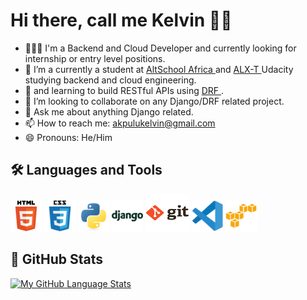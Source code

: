 <h1> Hi there, call me Kelvin 👋🏼 </h1>


- 🙋🏽‍♂️ I'm a Backend and Cloud Developer and currently looking for internship or entry level positions. 
- 🔭 I’m a currently a student at <a href="altschoolafrica.com"> AltSchool Africa </a> and <a href="alx-t.com"> ALX-T </a> Udacity studying backend and cloud engineering.
- 🌱 and learning to build RESTful APIs using <a href="https://django-rest-framework.org"> DRF </a>.
- 👬 I’m looking to collaborate on any Django/DRF related project.
- 💬 Ask me about anything Django related.
- 📫 How to reach me: akpulukelvin@gmail.com
- 😄 Pronouns: He/Him

## :hammer_and_wrench: Languages and Tools 

<div>
  <img src="https://github.com/devicons/devicon/blob/master/icons/html5/html5-original-wordmark.svg" title="HTML5" width="50" height="50"/>
  <img src="https://github.com/devicons/devicon/blob/master/icons/css3/css3-original-wordmark.svg" title="CSS3" width="50" height="50"/>
  <img src="https://github.com/devicons/devicon/blob/master/icons/python/python-original.svg" title="Python" **alt="Python" width="50" height="50"/>
  <img src="https://github.com/devicons/devicon/blob/master/icons/django/django-plain-wordmark.svg" title="Django" width="50" height="50"/>
  <img src="https://github.com/devicons/devicon/blob/master/icons/git/git-original-wordmark.svg" title="Git" **alt="Git" width="70" height="60"/>
  <img src="https://github.com/devicons/devicon/blob/master/icons/vscode/vscode-original.svg" title="VSCode" width="50" height="50"/>
  <img src="https://github.com/devicons/devicon/blob/master/icons/amazonwebservices/amazonwebservices-original.svg" title="AWS" width="50" height="50"/>
</div>

## :stars: GitHub Stats </h2>

[![My GitHub Language Stats](https://github-readme-stats.vercel.app/api/top-langs/?username=Kelvxn&langs_count=5&theme=tokyonight)]()

<br>
